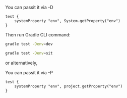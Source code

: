 
You can passit it via -D
```
test {
    systemProperty "env", System.getProperty("env")
}
```

Then run Gradle CLI command:
```bash
gradle test -Denv=dev

gradle test -Denv=sit
```

or alternatively,

You can passit it via -P

```
test {
    systemProperty "env", project.getProperty("env")
}
```